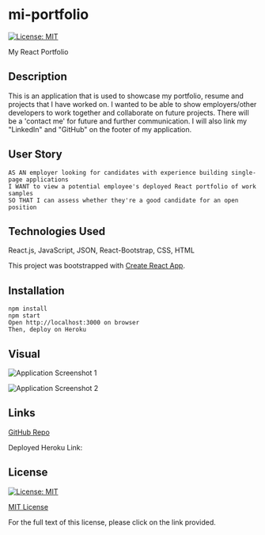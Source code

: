 # mi-portfolio

[![License: MIT](https://img.shields.io/badge/License-MIT-yellow.svg)](https://opensource.org/licenses/MIT)

My React Portfolio


## Description

This is an application that is used to showcase my portfolio, resume and projects that I have worked on. I wanted to be able to show employers/other developers to work together and collaborate on future projects. There will be a 'contact me' for future and further communication. I will also link my "LinkedIn" and "GitHub" on the footer of my application.

## User Story
```
AS AN employer looking for candidates with experience building single-page applications
I WANT to view a potential employee's deployed React portfolio of work samples
SO THAT I can assess whether they're a good candidate for an open position
```

## Technologies Used

React.js, JavaScript, JSON, React-Bootstrap, CSS, HTML

This project was bootstrapped with [Create React App](https://github.com/facebook/create-react-app).


## Installation
```
npm install
npm start
Open http://localhost:3000 on browser
Then, deploy on Heroku
```

## Visual

![Application Screenshot 1]()

![Application Screenshot 2]()


## Links

[GitHub Repo](https://github.com/kitkatt17/mi-portfolio)

Deployed Heroku Link: 
<!-- Insert link here: -->


## License

[![License: MIT](https://img.shields.io/badge/License-MIT-yellow.svg)](https://opensource.org/licenses/MIT)

[MIT License](https://opensource.org/license/mit-0/)

For the full text of this license, please click on the link provided.